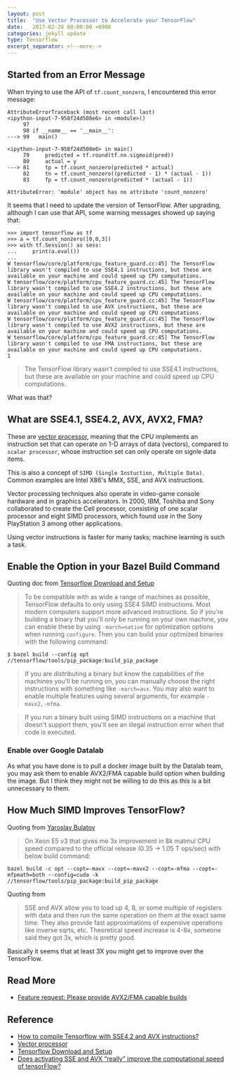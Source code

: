 ```yaml
---
layout: post
title:  "Use Vector Processor to Accelerate your TensorFlow"
date:   2017-02-20 00:00:00 +0900
categories: jekyll update
type: Tensorflow
excerpt_separator: <!--more-->
---
```

<!--more-->

Started from an Error Message
---
When trying to use the API of `tf.count_nonzero`, I encountered this error message:

```
AttributeErrorTraceback (most recent call last)
<ipython-input-7-958f24d508e6> in <module>()
     97
     98 if __name__ == '__main__':
---> 99   main()

<ipython-input-7-958f24d508e6> in main()
     79     predicted = tf.round(tf.nn.sigmoid(pred))
     80     actual = y
---> 81     tp = tf.count_nonzero(predicted * actual)
     82     tn = tf.count_nonzero((predicted - 1) * (actual - 1))
     83     fp = tf.count_nonzero(predicted * (actual - 1))

AttributeError: 'module' object has no attribute 'count_nonzero'
```

It seems that I need to update the version of TensorFlow. After upgrading, although I can use that API, some warning messages showed up saying that:

```
>>> import tensorflow as tf
>>> a = tf.count_nonzero([0,0,3])
>>> with tf.Session() as sess:
...     print(a.eval())
...
W tensorflow/core/platform/cpu_feature_guard.cc:45] The TensorFlow library wasn't compiled to use SSE4.1 instructions, but these are available on your machine and could speed up CPU computations.
W tensorflow/core/platform/cpu_feature_guard.cc:45] The TensorFlow library wasn't compiled to use SSE4.2 instructions, but these are available on your machine and could speed up CPU computations.
W tensorflow/core/platform/cpu_feature_guard.cc:45] The TensorFlow library wasn't compiled to use AVX instructions, but these are available on your machine and could speed up CPU computations.
W tensorflow/core/platform/cpu_feature_guard.cc:45] The TensorFlow library wasn't compiled to use AVX2 instructions, but these are available on your machine and could speed up CPU computations.
W tensorflow/core/platform/cpu_feature_guard.cc:45] The TensorFlow library wasn't compiled to use FMA instructions, but these are available on your machine and could speed up CPU computations.
1

```

> The TensorFlow library wasn't compiled to use SSE4.1 instructions, but these are available on your machine and could speed up CPU computations.

What was that?


What are SSE4.1, SSE4.2, AVX, AVX2, FMA?
---
These are [vector processor][R2], meaning that the CPU implements an instruction set that can operate on 1-D arrays of data (vectors), compared to `scalar processor`, whose instruction set can only operate on signle data items.

This is also a concept of `SIMD (Single Instuction, Multiple Data)`. Common examples are Intel X86's MMX, SSE, and AVX instructions.

Vector processing techniques also operate in video-game console hardware and in graphics accelerators. In 2000, IBM, Toshiba and Sony collaborated to create the Cell processor, consisting of one scalar processor and eight SIMD processors, which found use in the Sony PlayStation 3 among other applications.

Using vector instructions is faster for many tasks; machine learning is such a task.


Enable the Option in your Bazel Build Command
---

Quoting doc from [Tensorflow Download and Setup][R3]

> To be compatible with as wide a range of machines as possible, TensorFlow defaults to only using SSE4 SIMD instructions. Most modern computers support more advanced instructions. So if you're building a binary that you'll only be running on your own machine, you can enable these by using `-march=native` for optimization options when running `configure`. Then you can build your optimized binaries with the following command:

```
$ bazel build --config opt //tensorflow/tools/pip_package:build_pip_package
```

> If you are distributing a binary but know the capabilities of the machines you'll be running on, you can manually choose the right instructions with something like `-march=avx`. You may also want to enable multiple features using several arguments, for example `-mavx2,-mfma`.

> If you run a binary built using SIMD instructions on a machine that doesn't support them, you'll see an illegal instruction error when that code is executed.


### Enable over Google Datalab

As what you have done is to pull a docker image built by the Datalab team, you may ask them to enable AVX2/FMA capable build option when building the image. But I think they might not be willing to do this as this is a bit unnecessary to them.


How Much SIMD Improves TensorFlow?
---

Quoting from [Yaroslav Bulatov][R4]

> On Xeon E5 v3 that gives me 3x improvement in 8k matmul CPU speed compared to the official release (0.35 -> 1.05 T ops/sec) with below build command:

```
bazel build -c opt --copt=-mavx --copt=-mavx2 --copt=-mfma --copt=-mfpmath=both --config=cuda -k //tensorflow/tools/pip_package:build_pip_package
```

Quoting from

> SSE and AVX allow you to load up 4, 8, or some multiple of registers with data and then run the same operation on them at the exact same time. They also provide fast approximations of expensive operations like inverse sqrts, etc. Theoretical speed increase is 4-8x, someone said they got 3x, which is pretty good.

Basically it seems that at least 3X you might get to improve over the TensorFlow.


Read More
---
- [Feature request: Please provide AVX2/FMA capable builds][R6]


Reference
---
- [How to compile Tensorflow with SSE4.2 and AVX instructions?][R1]
- [Vector processor][R2]
- [Tensorflow Download and Setup][R3]
- [Does activating SSE and AVX “really” improve the computational speed of tensorFlow?][R5]


[R1]: http://stackoverflow.com/questions/41293077/how-to-compile-tensorflow-with-sse4-2-and-avx-instructions
[R2]: https://en.wikipedia.org/wiki/Vector_processor
[R3]: https://www.tensorflow.org/versions/master/get_started/os_setup
[R4]: http://stackoverflow.com/users/419116/yaroslav-bulatov
[R5]: http://stackoverflow.com/questions/42311250/does-activating-sse-and-avx-really-improve-the-computational-speed-of-tensorfl
[R6]: https://github.com/tensorflow/tensorflow/issues/7257#issuecomment-277456370
